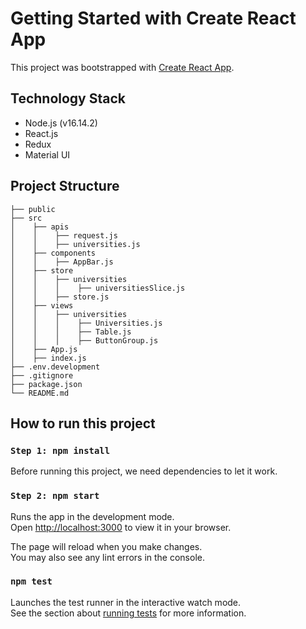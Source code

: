 # Getting Started with Create React App

This project was bootstrapped with [Create React App](https://github.com/facebook/create-react-app).
## Technology Stack
- Node.js (v16.14.2)
- React.js
- Redux
- Material UI
## Project Structure
    ├── public
    ├── src
    │    ├── apis
    │    │    ├── request.js
    │    │    ├── universities.js
    │    ├── components
    │    │    ├── AppBar.js
    │    ├── store
    │    │    ├── universities
    │    │    │    ├── universitiesSlice.js   
    │    │    ├── store.js
    │    ├── views
    │    │    ├── universities
    │    │    │    ├── Universities.js
    │    │    │    ├── Table.js
    │    │    │    ├── ButtonGroup.js
    │    ├── App.js
    │    ├── index.js
    ├── .env.development
    ├── .gitignore
    ├── package.json
    └── README.md
## How to run this project

### `Step 1: npm install`

Before running this project, we need dependencies to let it work.
### `Step 2: npm start`

Runs the app in the development mode.\
Open [http://localhost:3000](http://localhost:3000) to view it in your browser.

The page will reload when you make changes.\
You may also see any lint errors in the console.

### `npm test`

Launches the test runner in the interactive watch mode.\
See the section about [running tests](https://facebook.github.io/create-react-app/docs/running-tests) for more information.
